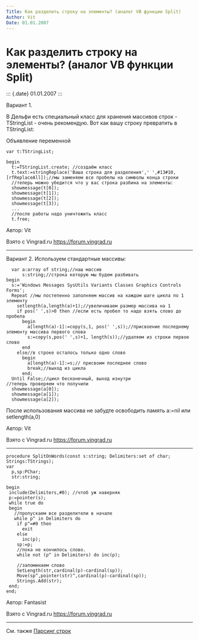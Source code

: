 ```yaml
---
Title: Как разделить строку на элементы? (аналог VB функции Split)
Author: Vit
Date: 01.01.2007
---
```



Как разделить строку на элементы? (аналог VB функции Split)
===========================================================

::: {.date}
01.01.2007
:::

Вариант 1.

В Дельфи есть специальный класс для хранения массивов строк -
TStringList - очень рекомендую. Вот как вашу строку превратить в
TStringList:

Объявление переменной

    var t:TStringList;
     
    begin
      t:=TStringList.create; //создаём класс
      t.text:=stringReplace('Ваша строка для разделения',' ',#13#10,[rfReplaceAll]);//мы заменяем все пробелы на символы конца строки
      //теперь можно убедится что у вас строка разбина на элементы:
      showmessage(t[0]);
      showmessage(t[1]);
      showmessage(t[2]);
      showmessage(t[3]);
      ...
      //после работы надо уничтожить класс
      t.free;

Автор: Vit

Взято с Vingrad.ru <https://forum.vingrad.ru>

------------------------------------------------------------------------

Вариант 2. Используем стандартные массивы:

      var a:array of string;//наш массив
          s:string;//строка которую мы будем разбивать
    begin
      s:='Windows Messages SysUtils Variants Classes Graphics Controls Forms';
      Repeat //мы постепенно заполняем массив на каждом шаге цикла по 1 элементу
        setlength(a,length(a)+1);//увеличиваем размер массива на 1
        if pos(' ',s)>0 then //если есть пробел то надо взять слово до пробела
          begin
            a[length(a)-1]:=copy(s,1, pos(' ',s));//присвоение последнему элементу массива первого слова
            s:=copy(s,pos(' ',s)+1, length(s));//удаляем из строки первое слово
          end
        else//в строке осталось только одно слово
          begin
            a[length(a)-1]:=s;// присвоим последнее слово
            break;//выход из цикла
          end;
      Until False;//цикл бесконечный, выход изнутри
    //теперь проверяем что получили
      showmessage(a[0]);
      showmessage(a[1]);
      showmessage(a[2]);

После использования массива не забудте освободить память a:=nil или
setlength(a,0)

Автор: Vit

Взято с Vingrad.ru <https://forum.vingrad.ru>

------------------------------------------------------------------------

    procedure SplitOnWords(const s:string; Delimiters:set of char; Strings:TStrings);
    var
      p,sp:PChar;
      str:string;
     
    begin
     include(Delimiters,#0); //чтоб уж наверняк
     p:=pointer(s); 
     while true do
     begin 
       //пропускаем все разделители в начале
       while p^ in Delimiters do 
        if p^=#0 then
          exit
        else
          inc(p);
        sp:=p;
        //пока не кончилось слово.
        while not (p^ in Delimiters) do inc(p);
     
        //запоминаем слово
        SetLength(str,cardinal(p)-cardinal(sp));
        Move(sp^,pointer(str)^,cardinal(p)-cardinal(sp));
        Strings.Add(str);
     end; 
    end;

Автор: Fantasist

Взято с Vingrad.ru <https://forum.vingrad.ru>

------------------------------------------------------------------------

См. также [Парсинг строк](/language/string/parse/4d49ea48bd114d25/)
